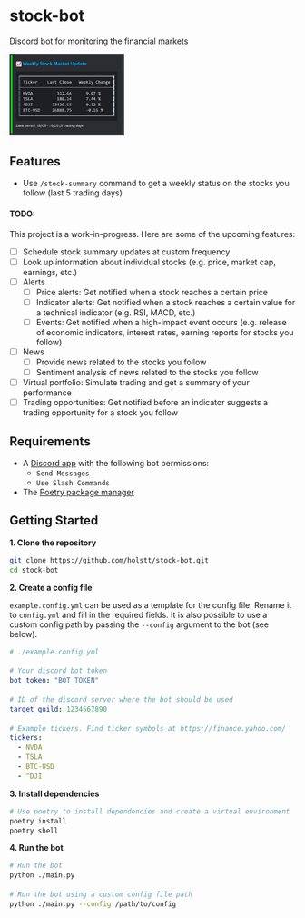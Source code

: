 # stock-bot

Discord bot for monitoring the financial markets

<img src="docs/summary_output.png" width=40%>

## Features

- Use `/stock-summary` command to get a weekly status on the stocks you follow (last 5 trading days)

#### TODO:

This project is a work-in-progress. Here are some of the upcoming features:

- [ ] Schedule stock summary updates at custom frequency
- [ ] Look up information about individual stocks (e.g. price, market cap, earnings, etc.)
- [ ] Alerts
  - [ ] Price alerts: Get notified when a stock reaches a certain price
  - [ ] Indicator alerts: Get notified when a stock reaches a certain value for a technical indicator (e.g. RSI, MACD, etc.)
  - [ ] Events: Get notified when a high-impact event occurs (e.g. release of economic indicators, interest rates, earning reports for stocks you follow)
- [ ] News
  - [ ] Provide news related to the stocks you follow
  - [ ] Sentiment analysis of news related to the stocks you follow
- [ ] Virtual portfolio: Simulate trading and get a summary of your performance
- [ ] Trading opportunities: Get notified before an indicator suggests a trading opportunity for a stock you follow

## Requirements

- A [Discord app](https://discord.com/developers/docs/intro) with the following bot permissions:
  - `Send Messages`
  - `Use Slash Commands`
- The [Poetry package manager](https://python-poetry.org/docs/#installation)

## Getting Started

**1. Clone the repository**

```bash
git clone https://github.com/holstt/stock-bot.git
cd stock-bot
```

**2. Create a config file**

`example.config.yml` can be used as a template for the config file. Rename it to `config.yml` and fill in the required fields. It is also possible to use a custom config path by passing the `--config` argument to the bot (see below).

```yaml
# ./example.config.yml

# Your discord bot token
bot_token: "BOT_TOKEN"

# ID of the discord server where the bot should be used
target_guild: 1234567890

# Example tickers. Find ticker symbols at https://finance.yahoo.com/
tickers:
  - NVDA
  - TSLA
  - BTC-USD
  - ^DJI
```

**3. Install dependencies**

```bash
# Use poetry to install dependencies and create a virtual environment
poetry install
poetry shell
```

**4. Run the bot**

```bash
# Run the bot
python ./main.py

# Run the bot using a custom config file path
python ./main.py --config /path/to/config
```
